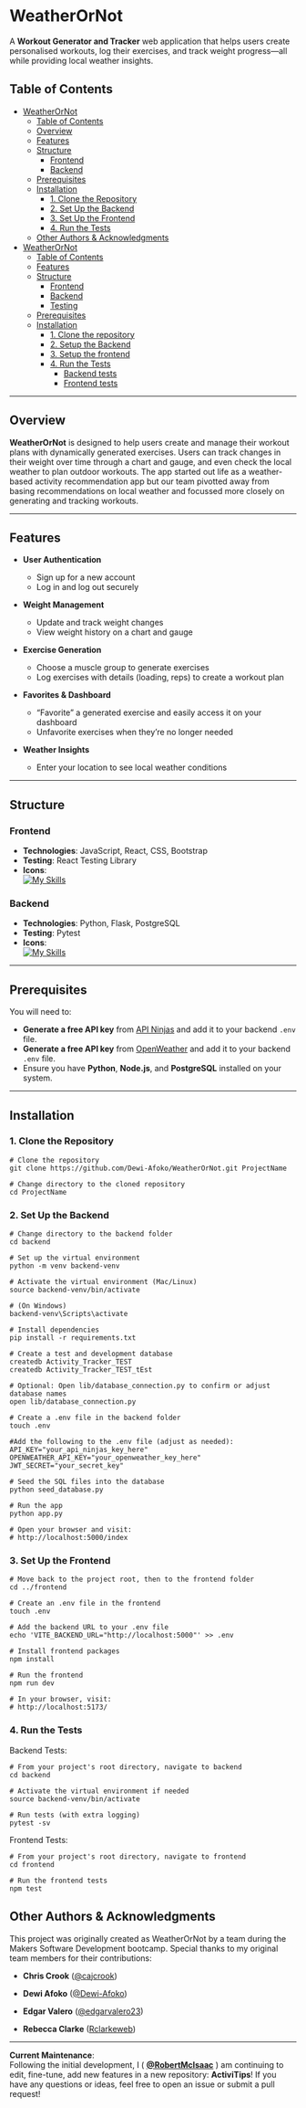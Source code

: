 # WeatherOrNot

A **Workout Generator and Tracker** web application that helps users create personalised workouts, log their exercises, and track weight progress—all while providing local weather insights.

## Table of Contents
- [WeatherOrNot](#weatherornot)
  - [Table of Contents](#table-of-contents)
  - [Overview](#overview)
  - [Features](#features)
  - [Structure](#structure)
    - [Frontend](#frontend)
    - [Backend](#backend)
  - [Prerequisites](#prerequisites)
  - [Installation](#installation)
    - [1. Clone the Repository](#1-clone-the-repository)
    - [2. Set Up the Backend](#2-set-up-the-backend)
    - [3. Set Up the Frontend](#3-set-up-the-frontend)
    - [4. Run the Tests](#4-run-the-tests)
  - [Other Authors \& Acknowledgments](#other-authors--acknowledgments)
- [WeatherOrNot](#weatherornot-1)
  - [Table of Contents](#table-of-contents-1)
  - [Features](#features-1)
  - [Structure](#structure-1)
      - [Frontend](#frontend-1)
      - [Backend](#backend-1)
      - [Testing](#testing)
  - [Prerequisites](#prerequisites-1)
  - [Installation](#installation-1)
    - [1. Clone the repository](#1-clone-the-repository-1)
    - [2. Setup the Backend](#2-setup-the-backend)
    - [3. Setup the frontend](#3-setup-the-frontend)
    - [4. Run the Tests](#4-run-the-tests-1)
      - [Backend tests](#backend-tests)
      - [Frontend tests](#frontend-tests)

---

## Overview
**WeatherOrNot** is designed to help users create and manage their workout plans with dynamically generated exercises. Users can track changes in their weight over time through a chart and gauge, and even check the local weather to plan outdoor workouts. The app started out life as a weather-based activity recommendation app but our team pivotted away from basing recommendations on local weather and focussed more closely on generating and tracking workouts. 

---

## Features
- **User Authentication**  
  - Sign up for a new account  
  - Log in and log out securely  

- **Weight Management**  
  - Update and track weight changes  
  - View weight history on a chart and gauge  

- **Exercise Generation**  
  - Choose a muscle group to generate exercises  
  - Log exercises with details (loading, reps) to create a workout plan  

- **Favorites & Dashboard**  
  - “Favorite” a generated exercise and easily access it on your dashboard  
  - Unfavorite exercises when they’re no longer needed  

- **Weather Insights**  
  - Enter your location to see local weather conditions  

---

## Structure

### Frontend
- **Technologies**: JavaScript, React, CSS, Bootstrap  
- **Testing**: React Testing Library  
- **Icons**:  
  [![My Skills](https://skillicons.dev/icons?i=js,react,css,bootstrap)](https://skillicons.dev)

### Backend
- **Technologies**: Python, Flask, PostgreSQL  
- **Testing**: Pytest  
- **Icons**:  
  [![My Skills](https://skillicons.dev/icons?i=python,flask,postgres)](https://skillicons.dev)

---

## Prerequisites
You will need to:
- **Generate a free API key** from [API Ninjas](https://api-ninjas.com) and add it to your backend `.env` file.  
- **Generate a free API key** from [OpenWeather](https://openweathermap.org/api) and add it to your backend `.env` file.  
- Ensure you have **Python**, **Node.js**, and **PostgreSQL** installed on your system.

---

## Installation

### 1. Clone the Repository
```shell
# Clone the repository
git clone https://github.com/Dewi-Afoko/WeatherOrNot.git ProjectName

# Change directory to the cloned repository
cd ProjectName
```
### 2. Set Up the Backend
```shell
# Change directory to the backend folder
cd backend

# Set up the virtual environment
python -m venv backend-venv

# Activate the virtual environment (Mac/Linux)
source backend-venv/bin/activate

# (On Windows)
backend-venv\Scripts\activate

# Install dependencies
pip install -r requirements.txt

# Create a test and development database
createdb Activity_Tracker_TEST
createdb Activity_Tracker_TEST_tEst

# Optional: Open lib/database_connection.py to confirm or adjust database names
open lib/database_connection.py

# Create a .env file in the backend folder
touch .env

#Add the following to the .env file (adjust as needed):
API_KEY="your_api_ninjas_key_here"
OPENWEATHER_API_KEY="your_openweather_key_here"
JWT_SECRET="your_secret_key"

# Seed the SQL files into the database
python seed_database.py

# Run the app
python app.py

# Open your browser and visit:
# http://localhost:5000/index
```

### 3. Set Up the Frontend
```shell
# Move back to the project root, then to the frontend folder
cd ../frontend

# Create an .env file in the frontend
touch .env

# Add the backend URL to your .env file
echo 'VITE_BACKEND_URL="http://localhost:5000"' >> .env

# Install frontend packages
npm install

# Run the frontend
npm run dev

# In your browser, visit:
# http://localhost:5173/
```

### 4. Run the Tests
Backend Tests:
```shell
# From your project's root directory, navigate to backend
cd backend

# Activate the virtual environment if needed
source backend-venv/bin/activate

# Run tests (with extra logging)
pytest -sv
```
Frontend Tests:
```shell
# From your project's root directory, navigate to frontend
cd frontend

# Run the frontend tests
npm test
```
## Other Authors & Acknowledgments

This project was originally created as WeatherOrNot by a team during the Makers Software Development bootcamp. Special thanks to my original team members for their contributions:

- **Chris Crook** ([@cajcrook](https://github.com/cajcrook))  

- **Dewi Afoko** ([@Dewi-Afoko](https://github.com/Dewi-Afoko))  

- **Edgar Valero** ([@edgarvalero23](https://github.com/edgarvalero23))

- **Rebecca Clarke** ([Rclarkeweb](https://github.com/Rclarkeweb))

---

**Current Maintenance**:  
Following the initial development, I ( [**@RobertMcIsaac**](https://github.com/RobertMcIsaac) ) am continuing to edit, fine-tune, add new features in a new repository: **ActiviTips**! If you have any questions or ideas, feel free to open an issue or submit a pull request!




<!-- 

# WeatherOrNot

A full-stack web application that generates exercise recommendations based on user preferences, tracks users’ workouts, and monitors health metrics.

## Table of Contents

- [Features](#features)
- [Structure](#structure)
- [Prerequisites](#prerequisites)
- [Installation](#installation)

## Features
- A user can signup and create an account
- A user can login and log out 
- A user can update their weight
- A user can generate exercises based on a chosen muscle group
- A user can log generated exercises along with loading and reps to create a workout plan
- A user can enter their closest city or town and see the weather
- A chart that displays the users weight updates
- A gauge that displays someones weight
- A user can favourite (and unfavourite) a generated exercise and then see a list of favourited exercises on the dashboard

## Structure
Our web application consists of:

#### Frontend
JavaScript, React, CSS, Bootstrap  
  
[![My Skills](https://skillicons.dev/icons?i=js,react,css,bootstrap)](https://skillicons.dev)

#### Backend
Python, Flask, PostgresSQL  
  
[![My Skills](https://skillicons.dev/icons?i=python,flask,postgres)](https://skillicons.dev)

#### Testing

The React Testing Library is used to test the Frontend.  
Pytest is used to test the Backend.

## Prerequisites

You will need to: 
- Generate a free API key from [Api Ninjas](https://api-ninjas.com) and add this to your backend `.env` file.
- Generate a free API key from [Open Weather](https://openweathermap.org/api) and add this to your backend `.env` file.

## Installation

Instructions for how to install the project:

### 1. Clone the repository
```
# Clone the repository:
git clone https://github.com/Dewi-Afoko/WeatherOrNot.git ProjectName

# Change directory to the cloned repository
cd ProjectName
```

### 2. Setup the Backend
```
# Change directory to the backend folder
cd backend

# Set up the virtual environment
python -m venv backend-venv

# Activate the virtual environment
source backend-venv/bin/activate

# Install dependencies
(backend-venv); pip install -r requirements.txt

# Create a test and development database
(backend-venv); createdb Activity_Tracker_TEST
(backend-venv); createdb Activity_Tracker_TEST_tEst

# Open lib/database_connection.py and change the database names to match the above (if changed)
(backend-venv); open lib/database_connection.py

# Create .env file in backend folder
.env

# Add this to the .env file 
API_KEY = 'your api ninjas key here'
JWT_SECRET= your_secret_key

# Run seed_database to seed the sql files into database 
(backend-venv); python seed_database.py

# Run the app
(backend-venv); python app.py

# Now visit http://localhost:5000/index in your browser
```

### 3. Setup the frontend

```
# Change directory to the frontend folder
cd ../
cd frontend

# Create an .env file in frontend
.env

# Add this line to your .env file
VITE_BACKEND_URL="http://localhost:5000"

# Install the frontend packages
npm install 

# Run the app
npm run dev

# Visit the url http://localhost:5173/ in your browser
```

### 4. Run the Tests
  
#### Backend tests
```
# Run the backend tests
cd backend

# Run the tests (with extra logging)
(backend-venv); pytest -sv
```
  
#### Frontend tests
```
cd frontend

# Run the tests
npm test
```
